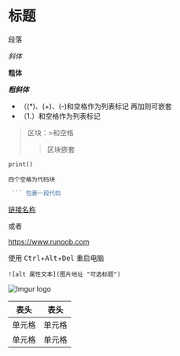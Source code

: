 # 标题

段落

_斜体_

**粗体**

**_粗斜体_**

- （(\*)、(+)、(-)和空格作为列表标记 再加则可嵌套
- （1.）和空格作为列表标记

> 区块：>和空格
>
> > 区块嵌套

`print()`

```
四个空格为代码块
```

````js
 ``` 包裹一段代码
````

[链接名称](链接地址)

或者

<https://www.runoob.com>

使用 <kbd>Ctrl</kbd>+<kbd>Alt</kbd>+<kbd>Del</kbd> 重启电脑

```
![alt 属性文本](图片地址 "可选标题")
```

![Imgur logo](https://i.imgur.com/UB9rTcS.jpg "Imgur logo")

| 表头   | 表头   |
| ------ | ------ |
| 单元格 | 单元格 |
| 单元格 | 单元格 |
